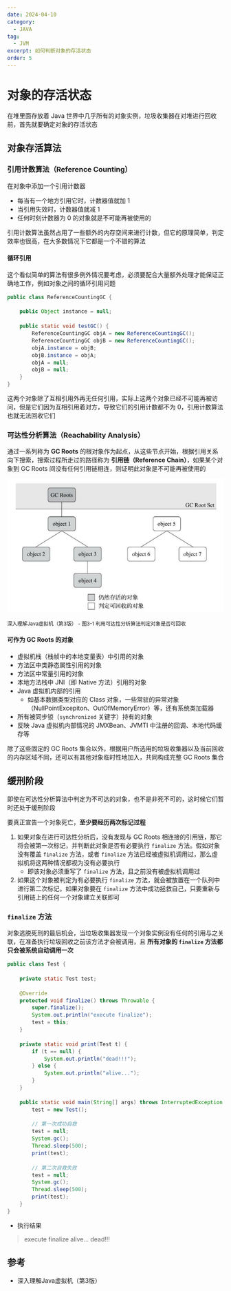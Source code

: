 ```yaml
---
date: 2024-04-10
category:
  - JAVA
tag:
  - JVM
excerpt: 如何判断对象的存活状态
order: 5
---
```


# 对象的存活状态

在堆里面存放着 Java 世界中几乎所有的对象实例，垃圾收集器在对堆进行回收前，首先就要确定对象的存活状态

## 对象存活算法

### 引用计数算法（Reference Counting）

在对象中添加一个引用计数器

- 每当有一个地方引用它时，计数器值就加 1
- 当引用失效时，计数器值就减 1
- 任何时刻计数器为 0 的对象就是不可能再被使用的

引用计数算法虽然占用了一些额外的内存空间来进行计数，但它的原理简单，判定效率也很高，在大多数情况下它都是一个不错的算法

#### 循环引用

这个看似简单的算法有很多例外情况要考虑，必须要配合大量额外处理才能保证正确地工作，例如对象之间的循环引用问题

```java
public class ReferenceCountingGC {

    public Object instance = null;

    public static void testGC() {
        ReferenceCountingGC objA = new ReferenceCountingGC();
        ReferenceCountingGC objB = new ReferenceCountingGC();
        objA.instance = objB;
        objB.instance = objA;
        objA = null;
        objB = null;
    }
}
```

这两个对象除了互相引用外再无任何引用，实际上这两个对象已经不可能再被访问，但是它们因为互相引用着对方，导致它们的引用计数都不为 0，引用计数算法也就无法回收它们

### 可达性分析算法（Reachability Analysis）

通过一系列称为 **GC Roots** 的根对象作为起点，从这些节点开始，根据引用关系向下搜索，搜索过程所走过的路径称为 **引用链（Reference Chain）**，如果某个对象到 GC Roots 间没有任何引用链相连，则证明此对象是不可能再被使用的

![](./md.assets/reachability_analysis.png)

<small>深入理解Java虚拟机（第3版） - 图3-1 利用可达性分析算法判定对象是否可回收</small>

#### 可作为 GC Roots 的对象

- 虚拟机栈（栈帧中的本地变量表）中引用的对象
- 方法区中类静态属性引用的对象
- 方法区中常量引用的对象
- 本地方法栈中 JNI（即 Native 方法）引用的对象
- Java 虚拟机内部的引用
  - 如基本数据类型对应的 Class 对象，一些常驻的异常对象（NullPointExcepiton、OutOfMemoryError）等，还有系统类加载器
- 所有被同步锁（`synchronized` 关键字）持有的对象
- 反映 Java 虚拟机内部情况的 JMXBean、JVMTI 中注册的回调、本地代码缓存等

除了这些固定的 GC Roots 集合以外，根据用户所选用的垃圾收集器以及当前回收的内存区域不同，还可以有其他对象临时性地加入，共同构成完整 GC Roots 集合

## 缓刑阶段

即使在可达性分析算法中判定为不可达的对象，也不是非死不可的，这时候它们暂时还处于缓刑阶段

要真正宣告一个对象死亡，**至少要经历两次标记过程**

1. 如果对象在进行可达性分析后，没有发现与 GC Roots 相连接的引用链，那它将会被第一次标记，并判断此对象是否有必要执行 `finalize` 方法。假如对象没有覆盖 `finalize` 方法，或者 `finalize` 方法已经被虚拟机调用过，那么虚拟机将这两种情况都视为没有必要执行
   - 即该对象必须重写了 `finalize` 方法，且之前没有被虚拟机调用过
2. 如果这个对象被判定为有必要执行 `finalize` 方法，就会被放置在一个队列中进行第二次标记，如果对象要在 `finalize` 方法中成功拯救自己，只要重新与引用链上的任何一个对象建立关联即可

### `finalize` 方法

对象逃脱死刑的最后机会，当垃圾收集器发现一个对象实例没有任何的引用与之关联，在准备执行垃圾回收之前该方法才会被调用，且 **所有对象的 `finalize` 方法都只会被系统自动调用一次**

```java
public class Test {

    private static Test test;

    @Override
    protected void finalize() throws Throwable {
        super.finalize();
        System.out.println("execute finalize");
        test = this;
    }

    private static void print(Test t) {
        if (t == null) {
            System.out.println("dead!!!");
        } else {
            System.out.println("alive...");
        }
    }

    public static void main(String[] args) throws InterruptedException {
        test = new Test();

        // 第一次成功自救
        test = null;
        System.gc();
        Thread.sleep(500);
        print(test);

        // 第二次自救失败
        test = null;
        System.gc();
        Thread.sleep(500);
        print(test);
    }
}
```

- 执行结果

> execute finalize
> alive...
> dead!!!

## 参考

- 深入理解Java虚拟机（第3版）
